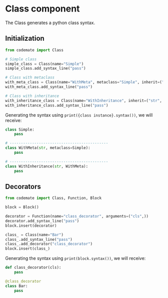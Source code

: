 # Class component

The Class generates a python class syntax.

## Initialization

```python
from codemate import Class

# Simple class
simple_class = Class(name="Simple")
simple_class.add_syntax_line("pass")

# Class with metaclass
with_meta_class = Class(name="WithMeta", metaclass="Simple", inherit=("str",))
with_meta_class.add_syntax_line("pass")

# Class with inheritance
with_inheritance_class = Class(name="WithInheritance", inherit=("str", "WithMeta"))
with_inheritance_class.add_syntax_line("pass")

```

Generating the syntax using `print({class instance}.syntax())`, we will receive:
   
```python
class Simple:
    pass

# --------------------------------------------
class WithMeta(str, metaclass=Simple):
    pass

# --------------------------------------------
class WithInheritance(str, WithMeta):
    pass

```

## Decorators

```python
from codemate import Class, Function, Block

block = Block()

decorator = Function(name="class_decorator", arguments=("cls",))
decorator.add_syntax_line("pass")
block.insert(decorator)

class_ = Class(name="Bar")
class_.add_syntax_line("pass")
class_.add_decorator("class_decorator")
block.insert(class_)

```

Generating the syntax using `print(block.syntax())`, we will receive:
   
```python
def class_decorator(cls):
    pass

@class_decorator
class Bar:
    pass

```
